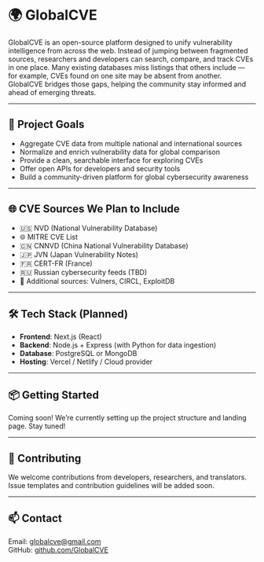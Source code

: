 # 🌍 GlobalCVE

GlobalCVE is an open-source platform designed to unify vulnerability intelligence from across the web. Instead of jumping between fragmented sources, researchers and developers can search, compare, and track CVEs in one place. Many existing databases miss listings that others include — for example, CVEs found on one site may be absent from another. GlobalCVE bridges those gaps, helping the community stay informed and ahead of emerging threats.

---

## 🚀 Project Goals
- Aggregate CVE data from multiple national and international sources
- Normalize and enrich vulnerability data for global comparison
- Provide a clean, searchable interface for exploring CVEs
- Offer open APIs for developers and security tools
- Build a community-driven platform for global cybersecurity awareness

---

## 🌐 CVE Sources We Plan to Include
- 🇺🇸 NVD (National Vulnerability Database)
- 🌐 MITRE CVE List
- 🇨🇳 CNNVD (China National Vulnerability Database)
- 🇯🇵 JVN (Japan Vulnerability Notes)
- 🇫🇷 CERT-FR (France)
- 🇷🇺 Russian cybersecurity feeds (TBD)
- 🧠 Additional sources: Vulners, CIRCL, ExploitDB

---

## 🛠️ Tech Stack (Planned)
- **Frontend**: Next.js (React)
- **Backend**: Node.js + Express (with Python for data ingestion)
- **Database**: PostgreSQL or MongoDB
- **Hosting**: Vercel / Netlify / Cloud provider

---

## 📦 Getting Started
Coming soon! We’re currently setting up the project structure and landing page. Stay tuned!

---

## 🤝 Contributing
We welcome contributions from developers, researchers, and translators. Issue templates and contribution guidelines will be added soon.

---

## 📫 Contact
Email: [globalcve@gmail.com](mailto:globalcve@gmail.com)  
GitHub: [github.com/GlobalCVE](https://github.com/GlobalCVE)
